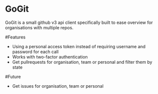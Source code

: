 # GoGit

GoGit is a small github v3 api client specifically built to ease overview for organisations with multiple repos.


#Features
* Using a personal access token instead of requiring username and password for each call
* Works with two-factor authentication
* Get pullrequests for organisation, team or personal and filter them by state


#Future
* Get issues for organisation, team or personal
